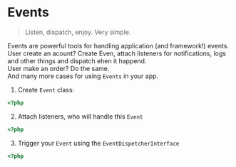 # Events

> Listen, dispatch, enjoy. Very simple.

Events are powerful tools for handling application (and framework!) events. 
<br>User create an acount? Create Even, attach listeners for notifications, logs and other things and dispatch ehen it happend.
<br>User make an order? Do the same. 
<br>And many more cases for using `Events` in your app.

1. Create `Event` class:

```php
<?php

```

2. Attach listeners, who will handle this `Event`

```php
<?php

```

3. Trigger your `Event` using the `EventDispetcherInterface`

```php
<?php

```

